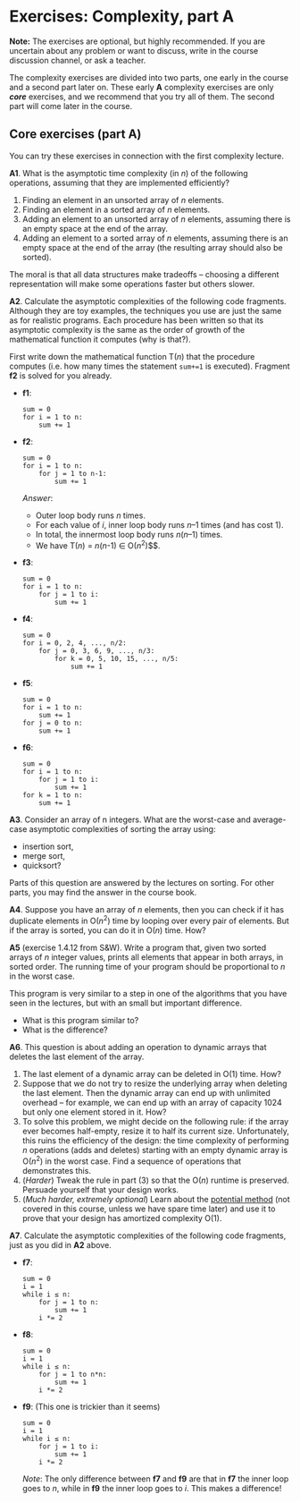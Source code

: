 # Exercises: Complexity, part A

**Note:**
The exercises are optional, but highly recommended.
If you are uncertain about any problem or want to discuss, write in the course discussion channel, or ask a teacher.

The complexity exercises are divided into two parts, one early in the course and a second part later on.
These early **A** complexity exercises are only ***core*** exercises, and we recommend that you try all of them.
The second part will come later in the course.

## Core exercises (part A)

You can try these exercises in connection with the first complexity lecture.

**A1**.
What is the asymptotic time complexity (in *n*) of the following operations, assuming that they are implemented efficiently?

1. Finding an element in an unsorted array of *n* elements.
2. Finding an element in a sorted array of *n* elements.
3. Adding an element to an unsorted array of *n* elements, assuming there is an empty space at the end of the array.
4. Adding an element to a sorted array of *n* elements, assuming there is an empty space at the end of the array (the resulting array should also be sorted).

The moral is that all data structures make tradeoffs – choosing a different representation will make some operations faster but others slower.

**A2**.
Calculate the asymptotic complexities of the following code fragments.
Although they are toy examples, the techniques you use are just the same as for realistic programs.
Each procedure has been written so that its asymptotic complexity is the same as the order of growth of the mathematical function it computes (why is that?).

First write down the mathematical function T(*n*) that the procedure computes (i.e. how many times the statement `sum+=1` is executed).
Fragment **f2** is solved for you already.

- **f1**:

    ```
    sum = 0
    for i = 1 to n:
        sum += 1
    ```

- **f2**:

    ```
    sum = 0
    for i = 1 to n:
        for j = 1 to n-1:
            sum += 1
    ```

  *Answer*:

    - Outer loop body runs *n* times.
    - For each value of *i*, inner loop body runs *n*–1 times (and has cost 1).
    - In total, the innermost loop body runs *n*(*n*–1) times.
    - We have T(*n*) = *n*(*n*-1) ∈ O(*n*<sup>2</sup>)$$.

- **f3**:

    ```
    sum = 0
    for i = 1 to n:
        for j = 1 to i:
            sum += 1
    ```

- **f4**:

    ```
    sum = 0
    for i = 0, 2, 4, ..., n/2:
        for j = 0, 3, 6, 9, ..., n/3:
            for k = 0, 5, 10, 15, ..., n/5:
                sum += 1
    ```

- **f5**:

    ```
    sum = 0
    for i = 1 to n:
        sum += 1
    for j = 0 to n:
        sum += 1
    ```

- **f6**:

    ```
    sum = 0
    for i = 1 to n:
        for j = 1 to i:
            sum += 1
    for k = 1 to n:
        sum += 1
    ```

**A3**.
Consider an array of n integers.
What are the worst-case and average-case asymptotic complexities of sorting the array using:

- insertion sort,
- merge sort,
- quicksort?

Parts of this question are answered by the lectures on sorting.
For other parts, you may find the answer in the course book.

**A4**.
Suppose you have an array of *n* elements, then you can check if it has duplicate elements in O(*n*<sup>2</sup>) time by looping over every pair of elements.
But if the array is sorted, you can do it in O(*n*) time.
How?

**A5** (exercise 1.4.12 from S&W). Write a program that, given two sorted arrays of *n* integer values, prints all elements that appear in both arrays, in sorted order. The running time of your program should be proportional to *n* in the worst case.

This program is very similar to a step in one of the algorithms that you have seen in the lectures, but with an small but important difference.

- What is this program similar to?
- What is the difference?

**A6**. This question is about adding an operation to dynamic arrays that deletes the last element of the array.

1. The last element of a dynamic array can be deleted in O(1) time. How?
2. Suppose that we do not try to resize the underlying array when deleting the last element. Then the dynamic array can end up with unlimited overhead – for example, we can end up with an array of capacity 1024 but only one element stored in it. How?
3. To solve this problem, we might decide on the following rule: if the array ever becomes half-empty, resize it to half its current size. Unfortunately, this ruins the efficiency of the design: the time complexity of performing *n* operations (adds and deletes) starting with an empty dynamic array is O(*n*<sup>2</sup>) in the worst case. Find a sequence of operations that demonstrates this.
4. (*Harder*) Tweak the rule in part (3) so that the O(*n*) runtime is preserved. Persuade yourself that your design works.
5. (*Much harder, extremely optional*) Learn about the [potential method](https://en.wikipedia.org/wiki/Potential_method) (not covered in this course, unless we have spare time later) and use it to prove that your design has amortized complexity O(1).

**A7**. Calculate the asymptotic complexities of the following code fragments, just as you did in **A2** above.

- **f7**:

    ```
    sum = 0
    i = 1
    while i ≤ n:
        for j = 1 to n:
            sum += 1
        i *= 2
    ```

- **f8**:

    ```
    sum = 0
    i = 1
    while i ≤ n:
        for j = 1 to n*n:
            sum += 1
        i *= 2
    ```

- **f9**: (This one is trickier than it seems)

    ```
    sum = 0
    i = 1
    while i ≤ n:
        for j = 1 to i:
            sum += 1
        i *= 2
    ```

   *Note*: The only difference between **f7** and **f9** are that in **f7** the inner loop goes to *n*, while in **f9** the inner loop goes to *i*. This makes a difference!
